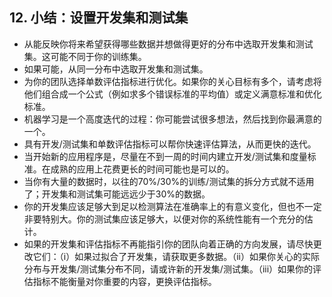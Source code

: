 ## 12. 小结：设置开发集和测试集

- 从能反映你将来希望获得哪些数据并想做得更好的分布中选取开发集和测试集。这可能不同于你的训练集。
- 如果可能，从同一分布中选取开发集和测试集。
- 为你的团队选择单数评估指标进行优化。如果你的关心目标有多个，请考虑将他们组合成一个公式（例如求多个错误标准的平均值）或定义满意标准和优化标准。
- 机器学习是一个高度迭代的过程：你可能尝试很多想法，然后找到你最满意的一个。
- 具有开发/测试集和单数评估指标可以帮你快速评估算法，从而更快的迭代。
- 当开始新的应用程序是，尽量在不到一周的时间内建立开发/测试集和度量标准。在成熟的应用上花费更长的时间可能也是可以的。
- 当你有大量的数据时，以往的70%/30%的训练/测试集的拆分方式就不适用了；开发集和测试集可能远远少于30%的数据。
- 你的开发集应该足够大到足以检测算法在准确率上的有意义变化，但也不一定非要特别大。你的测试集应该足够大，以便对你的系统性能有一个充分的估计。
- 如果的开发集和评估指标不再能指引你的团队向着正确的方向发展，请尽快更改它们：（i）如果过拟合了开发集，请获取更多数据。（ii）如果你关心的实际分布与开发集/测试集分布不同，请或许新的开发集/测试集。（iii）如果你的评估指标不能衡量对你重要的内容，更换评估指标。
